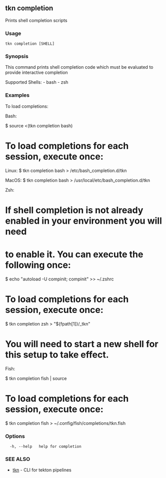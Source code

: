 ## tkn completion

Prints shell completion scripts

### Usage

```
tkn completion [SHELL]
```

### Synopsis

This command prints shell completion code which must be evaluated to provide
interactive completion

Supported Shells:
	- bash
	- zsh


### Examples

To load completions:

Bash:

$ source <(tkn completion bash)

# To load completions for each session, execute once:
Linux:
  $ tkn completion bash > /etc/bash_completion.d/tkn

MacOS:
  $ tkn completion bash > /usr/local/etc/bash_completion.d/tkn

Zsh:

# If shell completion is not already enabled in your environment you will need
# to enable it.  You can execute the following once:

$ echo "autoload -U compinit; compinit" >> ~/.zshrc

# To load completions for each session, execute once:
$ tkn completion zsh > "${fpath[1]}/_tkn"

# You will need to start a new shell for this setup to take effect.

Fish:

$ tkn completion fish | source

# To load completions for each session, execute once:
$ tkn completion fish > ~/.config/fish/completions/tkn.fish


### Options

```
  -h, --help   help for completion
```

### SEE ALSO

* [tkn](tkn.md)	 - CLI for tekton pipelines

